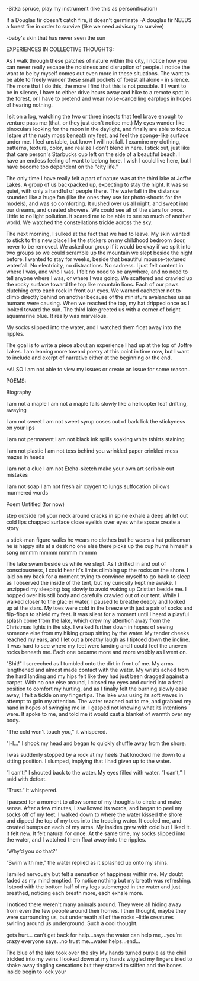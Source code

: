 -Sitka spruce, play my instrument (like this as personification) 

If a Douglas fir doesn't catch fire, it doesn't germinate 
-A douglas fir NEEDS a forest fire in order to survive 
(like we need advisory to survive) 

-baby's skin that has never seen the sun


EXPERIENCES IN COLLECTIVE THOUGHTS: 

As I walk through these patches of nature within the city, I notice how you can never really escape the noisiness and disruption of people. I notice the want to be by myself comes out even more in these situations. The want to be able to freely wander these small pockets of forest all alone - in silence. The more that I do this, the more I find that this is not possible. If I want to be in silence, I have to either drive hours away and hike to a remote spot in the forest, or I have to pretend and wear noise-cancelling earplugs in hopes of hearing nothing. 

I sit on a log, watching the two or three insects that feel brave enough to venture pass me (that, or they just don't notice me.) My eyes wander like binoculars looking for the moon in the daylight, and finally are able to focus. I stare at the rusty moss beneath my feet, and feel the sponge-like surface under me. I feel unstable, but know I will not fall. I examine my clothing, patterns, texture, color, and realize I don't blend in here. I stick out, just like that care person's Starbucks cup left on the side of a beautiful beach. I have an endless feeling of want to belong here. I wish I could live here, but I have become too dependent on the "city life." 

The only time I have really felt a part of nature was at the third lake at Joffre Lakes. A group of us backpacked up, expecting to stay the night. It was so quiet, with only a handful of people there. The waterfall in the distance sounded like a huge fan (like the ones they use for photo-shoots for the models), and was so comforting. It rushed over us all night, and swept into our dreams, and created showers. We could see all of the stars for once. Little to no light pollution. It scared me to be able to see so much of another world. We watched the constellations trickle across the sky. 

The next morning, I sulked at the fact that we had to leave. My skin wanted to stick to this new place like the stickers on my childhood bedroom door, never to be removed. We asked our group if it would be okay if we split into two groups so we could scramble up the mountain we slept beside the night before. I wanted to stay for weeks, beside that beautiful mousse-textured waterfall. No electricity, no distractions. No sadness. I just felt content in where I was, and who I was. I felt no need to be anywhere, and no need to tell anyone where I was, or where I was going. We scattered and crawled up the rocky surface toward the top like mountain lions. Each of our paws clutching onto each rock in front our eyes. We warned eachother not to climb directly behind on another because of the miniature avalanches us as humans were causing. When we reached the top, my hat dripped once as I looked toward the sun. The third lake greeted us with a corner of bright aquamarine blue. It really was marvelous. 

My socks slipped into the water, and I watched them float away into the ripples. 


The goal is to write a piece about an experience I had up at the top of Joffre Lakes. I am leaning more toward poetry at this point in time now, but I want to include and exerpt of narrative either at the beginning or the end. 

*ALSO I am not able to view my issues or create an issue for some reason.. 


POEMS:

Biography

I am not a maple 
I am not 
a maple
falls slowly 
like a helicopter leaf 
drifting, swaying 

I am not sweet 
I am not 
sweet syrup 
ooses out of bark
lick
the stickyness on your lips 

I am not permanent 
I am not 
black ink 
spills soaking 
white tshirts
staining  

I am not plastic 
I am not 
toss behind you
wrinkled paper 
crinkled mess 
mazes in heads 

I am not a clue 
I am not 
Etcha-sketch 
make your own art 
scribble 
out mistakes 

I am not soap
I am not 
fresh air 
oxygen to lungs
suffocation 
pillows murmered words

Poem Untitled (for now)

step outside
roll your neck around
cracks in spine
exhale 
a deep ah let out
cold lips 
chapped surface 
close eyelids over eyes 
white space 
create a story 

a stick-man figure walks
he wears no clothes 
but he wears a hat 
policeman 
he is happy
sits at a desk
no one else there
picks up the cup 
hums himself a song 
mmmm mmmm mmmm mmmm 


  The lake swam beside us while we slept. As I drifted in and out of consciousness, I could hear it's limbs climbing up the rocks on the shore. I laid on my back for a moment trying to convince myself to go back to sleep as I observed the inside of the tent, but my curiosity kept me awake. I unzipped my sleeping bag slowly to avoid waking up Cristian beside me. I hopped over his still body and carefully crawled out of our tent. While I walked closer to the glacier water, I paused to breathe deeply and looked up at the stars. My toes were cold in the breeze with just a pair of socks and flip-flops to shield my feet. It was silent for a moment until I heard a playful splash come from the lake, which drew my attention away from the Christmas lights in the sky. I walked further down in hopes of seeing someone else from my hiking group sitting by the water. My tender cheeks reached my ears, and I let out a breathy laugh as I tiptoed down the incline. It was hard to see where my feet were landing and I could feel the uneven rocks beneath me. Each one became more and more wobbly as I went on. 
  
  "Shit!" I screeched as I tumbled onto the dirt in front of me.   My arms lengthened and almost made contact with the water. My wrists ached from the hard landing and my hips felt like they had just been dragged against a carpet. With no one else around, I closed my eyes and curled into a fetal position to comfort my hurting, and as I finally felt the burning slowly ease away, I felt a tickle on my fingertips. The lake was using its soft waves in attempt to gain my attention. The water reached out to me, and grabbed my hand in hopes of swinging me in. I gasped not knowing what its intentions were. It spoke to me, and told me it would cast a blanket of warmth over my body. 

"The cold won't touch you," it whispered. 

"I-I..." I shook my head and began to quickly shuffle away from the shore. 

I was suddenly stopped by a rock at my heels that knocked me down to a sitting position. I slumped, implying that I had given up to the water. 

“I can’t!” I shouted back to the water. My eyes filled with water. “I can’t,” I said with defeat.

“Trust.” It whispered.

I paused for a moment to allow some of my thoughts to circle and make sense. After a few minutes, I swallowed its words, and began to peel my socks off of my feet. I walked down to where the water kissed the shore and dipped the top of my toes into the treading water. It cooled me, and created bumps on each of my arms. My insides grew with cold but I liked it. It felt new. It felt natural for once. At the same time, my socks slipped into the water, and I watched them float away into the ripples. 

“Why’d you do that?” 

“Swim with me,” the water replied as it splashed up onto my shins.

I smiled nervously but felt a sensation of happiness within me. My doubt faded as my mind emptied. To notice nothing but my breath was refreshing. I stood with the bottom half of my legs submerged in the water and just breathed, noticing each breath more, each exhale more.


I noticed there weren't many animals around. They were all hiding away from even the few people around their homes. I then thought, maybe they were surrounding us, but underneath all of the rocks –little creatures swirling around us underground. Such a cool thought.


gets hurt… can’t get back for help…says the water can help me,…you’re crazy everyone says…no trust me…water helps…end…

The blue of the lake took over the sky 
My hands turned purple 
as the chill trickled into my veins 
I looked down at my hands
wiggled my fingers 
tried to shake away tingling sensations
but they started to stiffen
and the bones inside begin to lock
your 
